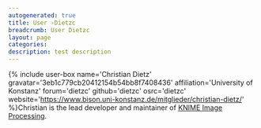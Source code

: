 ```yaml
---
autogenerated: true
title: User ›Dietzc
breadcrumb: User Dietzc
layout: page
categories: 
description: test description
---
```


{% include user-box name='Christian Dietz' gravatar='3eb1c779cb20412154b54bb8f7408436' affiliation='University of Konstanz' forum='dietzc' github='dietzc' osrc='dietzc' website='https://www.bison.uni-konstanz.de/mitglieder/christian-dietz/' %}Christian is the lead developer and maintainer of [KNIME Image Processing](http://knime.imagej.net).
